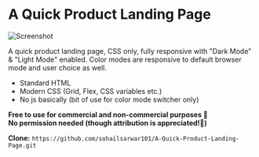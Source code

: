# A Quick Product Landing Page

![Screenshot](https://user-images.githubusercontent.com/7429069/127449527-ed071827-684b-4746-bfb7-9928a8b0b12b.png)



A quick product landing page, CSS only, fully responsive with "Dark Mode" & "Light Mode" enabled. Color modes are responsive to default browser mode and user choice as well.

- Standard HTML
- Modern CSS (Grid, Flex, CSS variables etc.)
- No js basically (bit of use for color mode switcher only)

**Free to use for commercial and non-commercial purposes 💯** <br>
**No permission needed (though attribution is appreciated!🥰)**


**Clone:** `https://github.com/sohailsarwar101/A-Quick-Product-Landing-Page.git`
